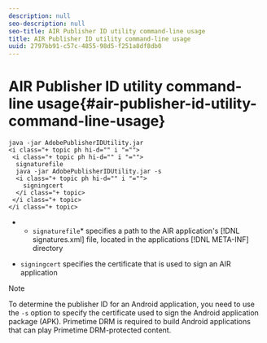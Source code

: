 ```yaml
---
description: null
seo-description: null
seo-title: AIR Publisher ID utility command-line usage
title: AIR Publisher ID utility command-line usage
uuid: 2797bb91-c57c-4855-98d5-f251a8df8db0
---
```


# AIR Publisher ID utility command-line usage{#air-publisher-id-utility-command-line-usage}

```
java -jar AdobePublisherIDUtility.jar 
<i class="+ topic ph hi-d="" i "="">
 <i class="+ topic ph hi-d="" i "="">
  signaturefile 
  java -jar AdobePublisherIDUtility.jar -s 
  <i class="+ topic ph hi-d="" i "="">
    signingcert
  </i class="+ topic>
 </i class="+ topic>
</i class="+ topic>
```

* * `signaturefile`* specifies a path to the AIR application's [!DNL signatures.xml] file, located in the applications [!DNL META-INF] directory 

* `signingcert` specifies the certificate that is used to sign an AIR application

>[!NOTE]
>
>To determine the publisher ID for an Android application, you need to use the `-s` option to specify the certificate used to sign the Android application package (APK). Primetime DRM is required to build Android applications that can play Primetime DRM-protected content.

